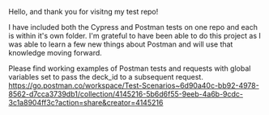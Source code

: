 
Hello, and thank you for visitng my test repo!

I have included both the Cypress and Postman tests on one repo and each is within it's own folder. I'm grateful to have been able to do this project as I was able to learn 
a few new things about Postman and will use that knowledge moving forward. 

Please find working examples of Postman tests and requests with global variables set to pass the deck_id to a subsequent request. 
https://go.postman.co/workspace/Test-Scenarios~6d90a40c-bb92-4978-8562-d7cca3739db1/collection/4145216-5b6d6f55-9eeb-4a6b-9cdc-3c1a8904ff3c?action=share&creator=4145216

